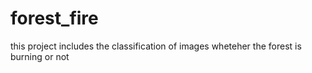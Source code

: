 # forest_fire
this project includes the classification of images wheteher the forest is burning or not
